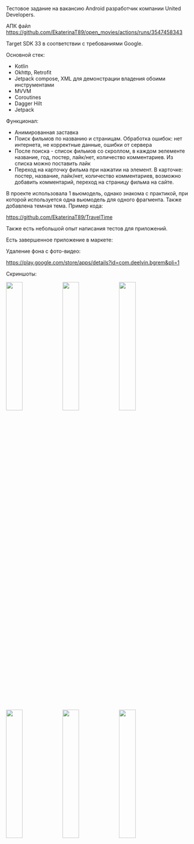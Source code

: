 Тестовое задание на вакансию Android разработчик компании United Developers.

АПК файл https://github.com/EkaterinaT89/open_movies/actions/runs/3547458343 

Target SDK 33 в соответствии с требованиями Google.

Основной стек: 
- Kotlin
- Okhttp, Retrofit
- Jetpack compose, XML для демонстрации владения обоими инструментами 
- MVVM
- Coroutines 
- Dagger Hilt
- Jetpack 

Функционал:
- Анимированная заставка
- Поиск фильмов по названию и страницам. Обработка ошибок: нет интернета, не корректные данные, ошибки от сервера 
- После поиска - список фильмов со скроллом, в каждом эелементе название, год, постер, лайк/нет, количество комментариев. Из списка можно поставить лайк 
- Переход на карточку фильма при нажатии на элемент. В карточке: постер, название, лайк/нет, количество комментариев, возможно добавить комментарий, переход на страницу фильма на сайте.

В проекте использовала 1 вьюмодель, однако знакома с практикой, при которой используется одна вьюмодель для одного фрагмента. Также добавлена темная тема.
Пример кода: 

https://github.com/EkaterinaT89/TravelTime

Также есть небольшой опыт написания тестов для приложений. 

Есть завершенное приложение в маркете: 

Удаление фона с фото-видео:

https://play.google.com/store/apps/details?id=com.deelvin.bgrem&pli=1 

Скриншоты: 

<img src=https://user-images.githubusercontent.com/88279403/203977711-171952e8-4610-493f-bb5b-774fb98c459a.png width=30% height=30%>
<img src=https://user-images.githubusercontent.com/88279403/203977715-ae29d9d4-350b-4a6d-8a0b-a0598d47c645.png width=30% height=30%>
<img src=https://user-images.githubusercontent.com/88279403/203977717-4e0bfc3f-a613-45e6-be7e-9e050ff8e811.png width=30% height=30%>
<img src=https://user-images.githubusercontent.com/88279403/203977720-b9a30abe-aa0a-4bf8-9455-2d47c36b0dfe.png width=30% height=30%>
<img src=https://user-images.githubusercontent.com/88279403/203977721-59943267-6471-49e2-81f7-9e246f7efee7.png width=30% height=30%>
<img src=https://user-images.githubusercontent.com/88279403/203977724-b1ae8372-a4e7-4d66-8213-d3e293788a45.png width=30% height=30%>
